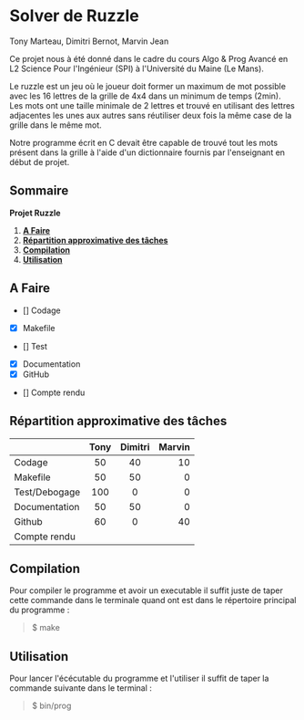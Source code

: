 # Solver de Ruzzle

Tony Marteau, Dimitri Bernot, Marvin Jean

Ce projet nous à été donné dans le cadre du cours Algo & Prog Avancé en L2 Science Pour l\'Ingénieur (SPI) à l'Université du Maine (Le Mans).

Le ruzzle est un jeu où le joueur doit former un maximum de mot possible avec les 16 lettres de la grille de 4x4 dans un minimum de temps (2min). Les mots ont une taille minimale de 2 lettres et trouvé en utilisant des lettres adjacentes les unes aux autres sans réutiliser deux fois la même case de la grille dans le même mot.

Notre programme écrit en C devait être capable de trouvé tout les mots présent dans la grille à l'aide d'un dictionnaire fournis par l'enseignant en début de projet.

## Sommaire
   **Projet Ruzzle**
   1. **[A Faire](#a-faire)**
   2. **[Répartition approximative des tâches](#répartition-approximative-des-tâches)**
   3. **[Compilation](#compilation)**
   4. **[Utilisation](#utilisation)**

## A Faire

 - [] Codage
 - [x] Makefile 
 - [] Test 
 - [x] Documentation
 - [x] GitHub
 - [] Compte rendu

## Répartition approximative des tâches

|   | Tony  | Dimitri | Marvin  |
----|:-----:|:-------:| ------: |
|Codage|50|40|10|
|Makefile|50|50|0|
|Test/Debogage|100|0|0|
|Documentation|50|50|0|
|Github|60|0|40|
|Compte rendu| | | |

## Compilation


Pour compiler le programme et avoir un executable il suffit juste de taper cette commande dans le terminale quand ont est dans le répertoire principal du programme :

> $ make

## Utilisation


Pour lancer l\'écécutable du programme et l'utiliser il suffit de taper la commande suivante dans le terminal :

> $ bin/prog

